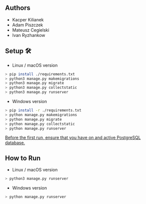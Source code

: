 ## Authors
- Kacper Kilianek
- Adam Piszczek
- Mateusz Cegielski
- Ivan Ryzhankow

## Setup 🛠️
- Linux / macOS version
```sh
> pip install ./requirements.txt
> python3 manage.py makemigrations
> python3 manage.py migrate
> python3 manage.py collectstatic
> python3 manage.py runserver
```
- Windows version
```sh
> pip install -r ./requirements.txt
> python manage.py makemigrations
> python manage.py migrate
> python manage.py collectstatic
> python manage.py runserver
```
<ins>Before the first run, ensure that you have on and active PostgreSQL database.</ins>

## How to Run
- Linux / macOS version
```sh
> python3 manage.py runserver
```
- Windows  version
```sh
> python manage.py runserver
```